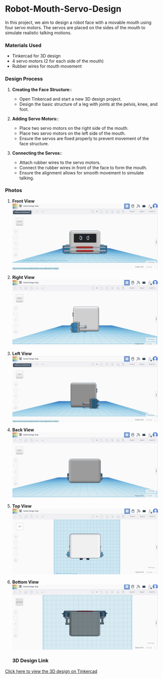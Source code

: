 # Robot-Mouth-Servo-Design

In this project, we aim to design a robot face with a movable mouth using four servo motors. The servos are placed on the sides of the mouth to simulate realistic talking motions.

### Materials Used
- Tinkercad for 3D design
- 4 servo motors (2 for each side of the mouth)
- Rubber wires for mouth movement

### Design Process
1. **Creating the Face Structure:**: 
    - Open Tinkercad and start a new 3D design project.
    - Design the basic structure of a leg with joints at the pelvis, knee, and foot.

2. **Adding Servo Motors:**: 
    - Place two servo motors on the right side of the mouth.
    - Place two servo motors on the left side of the mouth.
    - Ensure the servos are fixed properly to prevent movement of the face structure.

3. **Connecting the Servos:**:
    - Attach rubber wires to the servo motors.
    - Connect the rubber wires in front of the face to form the mouth.
    - Ensure the alignment allows for smooth movement to simulate talking.

### Photos
1. **Front View**
    ![Front View](IMG_5496.jpg)
2. **Right View**
    ![Right View](IMG_5493.jpg)
3. **Left View**
    ![Left View](IMG_5495.jpg)
4. **Back View**
    ![Back View](IMG_5494.jpg)
5. **Top View**
    ![Top View](IMG_5492.jpg)
6. **Bottom View**
    ![Bottom View](IMG_5491.jpg)

   ### 3D Design Link
[Click here to view the 3D design on Tinkercad](https://www.tinkercad.com/things/eWTTN1NAbas-grand-sango-kup/edit?sharecode=LdCIvQDC7kWbmXAby5lmGuiPfd1-RtzggKtmHHpZQ14)
